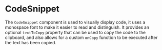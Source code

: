 # CodeSnippet

The `CodeSnippet` component is used to visually display code, it uses a monospace font to make it easier to read and distinguish. It provides an optional `textToCopy` property that can be used to copy the code to the clipboard, and also allows for a custom `onCopy` function to be executed after the text has been copied.
